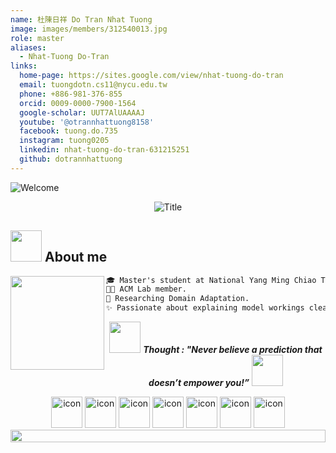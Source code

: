 ```yaml
---
name: 杜陳日祥 Do Tran Nhat Tuong
image: images/members/312540013.jpg 
role: master
aliases:
  - Nhat-Tuong Do-Tran
links:
  home-page: https://sites.google.com/view/nhat-tuong-do-tran
  email: tuongdotn.cs11@nycu.edu.tw
  phone: +886-981-376-855
  orcid: 0009-0000-7900-1564
  google-scholar: UUT7AlUAAAAJ
  youtube: '@otrannhattuong8158'
  facebook: tuong.do.735
  instagram: tuong0205
  linkedin: nhat-tuong-do-tran-631215251
  github: dotrannhattuong
---
```


<!--horizontal divider(gradiant)-->
![Welcome](https://user-images.githubusercontent.com/73097560/115834477-dbab4500-a447-11eb-908a-139a6edaec5c.gif)

<div align="center">
  <img src="https://readme-typing-svg.herokuapp.com?font=Architects+Daughter&color=%2338C2FF&size=50&center=true&vCenter=true&height=60&width=600&lines=Heyyy!杜陳日祥+ +is+me;I'm+Do+Tran+Nhat+Tuong!!!;Welcome+to+my+profile!" alt="Title"></img>
</div>

## <picture><img src = "https://github.com/7oSkaaa/7oSkaaa/blob/main/Images/about_me.gif?raw=true" width = 50px></picture> About me

<!-- Information -->
<img align="left" height="150" src="https://media.giphy.com/media/SWoSkN6DxTszqIKEqv/giphy.gif"/>

<!-- Description -->
```diff
🎓 Master's student at National Yang Ming Chiao Tung University.
👨‍💻 ACM Lab member.
🤩 Researching Domain Adaptation.
✨ Passionate about explaining model workings clearly.
```

<!-- <table align="left">
<tr border="none">
<td width="50%" align="left">
<img align="left" height="200" src="https://media.giphy.com/media/SWoSkN6DxTszqIKEqv/giphy.gif"/>
</td>

<td width="50%" align="left">

```
🎓 Master student at National Yang Ming Chiao Tung University.
👨‍💻 Member at the ACM Lab.
🤩 Research Interest in Domain Adaptation.
🚀 Optimizing web pages.
✨ If you care what's happen in model work, you can explain it.
```

</td>
</tr>
</table> -->

<div align="center">
<img src="https://media.giphy.com/media/gH3LO09IOiZIqePwv9/giphy.gif" width="50" /> <b><i align="center">Thought : "Never believe a prediction that doesn’t empower you!”</i></b> <img src="https://media.giphy.com/media/qjqUcgIyRjsl2/giphy.gif" width="50" />
</div>

<!-- Languages -->
<!-- <img src="https://i.imgur.com/dBaSKWF.gif" height="20" width="100%"> -->

<!-- ## <img src="https://media.giphy.com/media/M4NykXxUE0HAcK7UJ6/giphy.gif" width="50px"></img> Languages and Tools -->

<p align="center"> 
 <!-- <img src="https://komarev.com/ghpvc/?username=dotrannhattuong&label=Profile%20views&color=0e75b6&style=flat" alt="Supravat-mondal" />  -->

<div align="center">
  <img src="https://media.giphy.com/media/TEnXkcsHrP4YedChhA/giphy.gif" alt="icon" width="50" height="50" />
  <img src="https://techstack-generator.vercel.app/python-icon.svg" alt="icon" width="50" height="50" />
  <img src="https://techstack-generator.vercel.app/react-icon.svg" alt="icon" width="50" height="50" />
  <img src="https://techstack-generator.vercel.app/docker-icon.svg" alt="icon" width="50" height="50" />
  <img src="https://techstack-generator.vercel.app/redux-icon.svg" alt="icon" width="50" height="50" />
  <img src="https://techstack-generator.vercel.app/github-icon.svg" alt="icon" width="50" height="50" />
  <img src="https://techstack-generator.vercel.app/graphql-icon.svg" alt="icon" width="50" height="50" />
</div>

<img src="https://i.imgur.com/dBaSKWF.gif" height="20" width="100%">

<!-- Connections
<img src="https://i.imgur.com/dBaSKWF.gif" height="20" width="100%">

## <img src="https://media.giphy.com/media/iY8CRBdQXODJSCERIr/giphy.gif" width="50px"></img> Connect with me 🤝

<p align="center">

 <div align="center"  class="icons-social" style="margin-left: 10px;">
        <a style="margin-left: 10px;"  target="_blank" href="https://www.linkedin.com/in/nhat-tuong-do-tran-631215251/">
			<img src="https://img.icons8.com/doodle/40/000000/linkedin--v2.png"></a>
        <a style="margin-left: 10px;" target="_blank" href="https://github.com/dotrannhattuong">
		  <img src="https://img.icons8.com/doodle/40/000000/github--v1.png"></a>
        <a style="margin-left: 10px;" target="_blank" href="https://www.instagram.com/tuong0205/">
			<img src="https://img.icons8.com/doodle/40/000000/instagram-new--v2.png"></a>
		<a style="margin-left: 10px;" target="_blank" href="https://www.youtube.com/@otrannhattuong8158">
				<img src="https://img.icons8.com/doodle/1x/youtube--v2.png" ></a>      </div>

</p> -->
